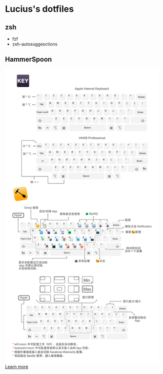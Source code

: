 # Lucius's dotfiles

## zsh
- fzf
- zsh-autosuggesctions

## HammerSpoon
![](images/Modifier-Keys.png)
[Learn more](/.hammerspoon/README.md)
